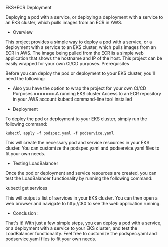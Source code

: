 EKS+ECR Deployment

Deploying a pod with a service, or deploying a deployment with a service to an EKS cluster, which pulls images from an ECR in AWS.


- Overview

This project provides a simple way to deploy a pod with a service, or a deployment with a service to an EKS cluster, which pulls images from an ECR in AWS. The image being pulled from the ECR is a simple web application that shows the hostname and IP of the host. This project can be easily wrapped for your own CI/CD purposes.
Prerequisites

Before you can deploy the pod or deployment to your EKS cluster, you'll need the following:

- Also you have the option to wrap the project for your own CI/CD Purposes
=======
    A running EKS cluster
    Access to an ECR repository in your AWS account
    kubectl command-line tool installed


- Deployment

To deploy the pod or deployment to your EKS cluster, simply run the following command:

    kubectl apply -f podspec.yaml -f podservice.yaml

This will create the necessary pod and service resources in your EKS cluster. You can customize the podspec.yaml and podservice.yaml files to fit your own needs.

- Testing LoadBalancer

Once the pod or deployment and service resources are created, you can test the LoadBalancer functionality by running the following command:

kubectl get services

This will output a list of services in your EKS cluster. You can then open a web browser and navigate to http://<external-ip>:80 to see the web application running.
    
- Conclusion :

That's it! With just a few simple steps, you can deploy a pod with a service, or a deployment with a service to your EKS cluster, and test the LoadBalancer functionality. Feel free to customize the podspec.yaml and podservice.yaml files to fit your own needs.
